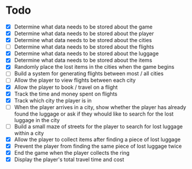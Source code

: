 # Todo

- [x] Determine what data needs to be stored about the game
- [x] Determine what data needs to be stored about the player
- [x] Determine what data needs to be stored about the cities 
- [ ] Determine what data needs to be stored about the flights 
- [x] Determine what data needs to be stored about the luggage 
- [x] Determine what data needs to be stored about the items 
- [x] Randomly place the lost items in the cities when the game begins
- [ ] Build a system for generating flights between most / all cities
- [ ] Allow the player to view flights between each city
- [x] Allow the player to book / travel on a flight
- [x] Track the time and money spent on flights
- [x] Track which city the player is in
- [ ] When the player arrives in a city, show whether the player has already found the luggage or ask if they whould like to search for the lost luggage in the city
- [ ] Build a small maze of streets for the player to search for lost luggage within a city
- [x] Allow the player to collect items after finding a piece of lost luggage
- [x] Prevent the player from finding the same piece of lost luggage twice
- [x] End the game when the player collects the ring
- [x] Display the player's total travel time and cost
